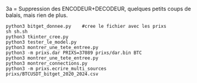 3a = Suppression des ENCODEUR+DECODEUR, quelques petits coups de balais, mais rien de plus.

```
python3 bitget_donnee.py    #cree le fichier avec les prixs
sh sh.sh
python3 tkinter_cree.py
python3 tester_le_model.py
python3 montrer_une_tete_entree.py
python3 -m prixs.dar PRIXS=37089 prixs/dar.bin BTC
python3 montrer_une_tete_entree.py
python3 montrer_connections.py
python3 -m prixs.ecrire_multi_sources prixs/BTCUSDT_bitget_2020_2024.csv
```
